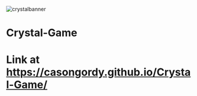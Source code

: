 ![crystalbanner](https://raw.githubusercontent.com/casongordy/Crystal-Game/master/crystalgame.png)

# Crystal-Game
# Link at https://casongordy.github.io/Crystal-Game/
